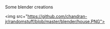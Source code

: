 Some blender creations

<img src+"https://github.com/chandran-jr/randomstuff/blob/master/blender/house.PNG">
